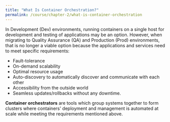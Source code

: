 ```yaml
---
title: "What Is Container Orchestration?"
permalink: /course/chapter-2/what-is-container-orchestration
---
```

In Development (Dev) environments, running containers on a single host for development and testing of applications may be an option. However, when migrating to Quality Assurance (QA) and Production (Prod) environments, that is no longer a viable option because the applications and services need to meet specific requirements:

-   Fault-tolerance
-   On-demand scalability
-   Optimal resource usage
-   Auto-discovery to automatically discover and communicate with each other
-   Accessibility from the outside world
-   Seamless updates/rollbacks without any downtime.

**Container orchestrators** are tools which group systems together to form clusters where containers' deployment and management is automated at scale while meeting the requirements mentioned above.